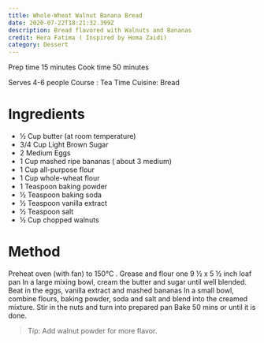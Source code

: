 ```yaml
---
title: Whole-Wheat Walnut Banana Bread
date: 2020-07-22T18:21:32.399Z
description: Bread flavored with Walnuts and Bananas
credit: Hera Fatima ( Inspired by Homa Zaidi)
category: Dessert
---
```



Prep time  15 minutes
Cook time  50 minutes

Serves   4-6 people
Course : Tea Time
Cuisine: Bread

# Ingredients

- ½ Cup butter (at room temperature) 
- 3/4 Cup Light Brown Sugar
- 2 Medium Eggs
- 1 Cup mashed ripe bananas ( about 3 medium)
- 1 Cup all-purpose flour 
- 1 Cup whole-wheat flour
- 1 Teaspoon baking powder
- ½ Teaspoon baking soda
- ½ Teaspoon vanilla extract 
- ½ Teaspoon salt
- ½ Cup chopped walnuts

# Method

Preheat oven (with fan)  to 150°C . 
Grease and flour one 9 ½ x 5 ½  inch loaf pan
In a large mixing bowl, cream the butter and sugar until well blended.
Beat in the eggs, vanilla extract and mashed bananas
In a small bowl, combine flours, baking powder, soda and salt and blend into the creamed mixture.
Stir in the nuts and turn into prepared pan
Bake 50 mins or until it is done.

> Tip:
Add walnut powder for more flavor.